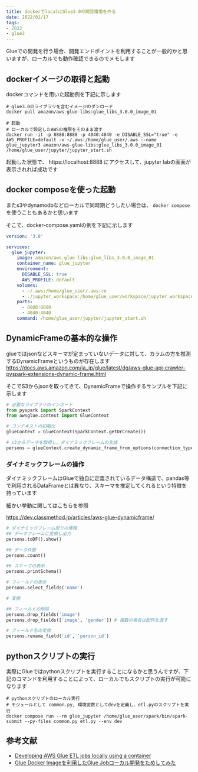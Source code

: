```yaml
---
title: dockerでlocalにGlue3.0の開発環境を作る
date: 2022/01/17
tags:
- 2022
- glue3
---
```


Glueでの開発を行う場合、開発エンドポイントを利用することが一般的かと思いますが、ローカルでも動作確認できるのでメモします


## dockerイメージの取得と起動

dockerコマンドを用いた起動例を下記に示します

```shell
# glue3.0のライブラリを含むイメージのダンロード
docker pull amazon/aws-glue-libs:glue_libs_3.0.0_image_01

# 起動
# ローカルで設定したAWSの権限をそのまま渡す
docker run -it -p 8888:8888 -p 4040:4040 -e DISABLE_SSL="true" -e AWS_PROFILE=default -v ~/.aws:/home/glue_user/.aws --name glue_jupyter3 amazon/aws-glue-libs:glue_libs_3.0.0_image_01 /home/glue_user/jupyter/jupyter_start.sh
```

起動した状態で、 https://localhost:8888 にアクセスして、jupyter labの画面が表示されれば成功です

## docker composeを使った起動

またs3やdynamodbなどローカルで同時期どうしたい場合は、 `docker compose` を使うこともあるかと思います

そこで、docker-compose.yamlの例を下記に示します

```yaml
version: '3.8'

services:
  glue_jupyter:
    image: amazon/aws-glue-libs:glue_libs_3.0.0_image_01
    container_name: glue_jupyter
    environment:
      DISABLE_SSL: true
      AWS_PROFILE: default
    volumes:
      - ~/.aws:/home/glue_user/.aws:ro
      - ./jupyter_workspace:/home/glue_user/workspace/jupyter_workspace
    ports:
      - 8888:8888
      - 4040:4040
    command: /home/glue_user/jupyter/jupyter_start.sh
```


## DynamicFrameの基本的な操作

glueではjsonなどスキーマが定まっていないデータに対して、カラムの方を推測するDynamicFrameというものが存在します
https://docs.aws.amazon.com/ja_jp/glue/latest/dg/aws-glue-api-crawler-pyspark-extensions-dynamic-frame.html

そこでS3からjsonを取ってきて、DynamicFrameで操作するサンプルを下記に示します

```python
# 必要なライブラリのインポート
from pyspark import SparkContext
from awsglue.context import GlueContext

# コンテキストの初期化
glueContext = GlueContext(SparkContext.getOrCreate()) 

# s3からデータを取得し、ダイナミックフレームの生成
persons = glueContext.create_dynamic_frame_from_options(connection_type = "s3", connection_options = {"paths": ["s3://awsglue-datasets/examples/us-legislators/all/persons.json"]}, format = "json")
```

### ダイナミックフレームの操作

ダイナミックフレームはGlueで独自に定義されているデータ構造で、pandas等で利用されるDataFrameとは異なり、スキーマを推定してくれるという特徴を持っています

細かい挙動に関してはこちらを参照

https://dev.classmethod.jp/articles/aws-glue-dynamicframe/



```python
# ダイナミックフレーム周りの情報
## データフレームに変換し出力
persons.toDF().show()

## データ件数
persons.count()

## スキーマの表示
persons.printSchema()

# フィールドの表示
persons.select_fields('name')

# 変換

## フィールドの削除
persons.drop_fields('image')
persons.drop_fields(['image', 'gender']) # 複数の場合は配列を渡す

# フィールド名の変換
persons.rename_field('id', 'person_id')
```

## pythonスクリプトの実行

実際にGlueではpythonスクリプトを実行することになるかと思うんですが、下記のコマンドを利用することによって、ローカルでもスクリプトの実行が可能になります

```shell
# pythonスクリプトのローカル実行
# モジュールとして common.py, 環境変数としてdevを定義し、etl.pyのスクリプトを実行
docker compose run --rm glue_jupyter /home/glue_user/spark/bin/spark-submit --py-files common.py etl.py --env dev
```


## 参考文献
* [Developing AWS Glue ETL jobs locally using a container](https://aws.amazon.com/jp/blogs/big-data/developing-aws-glue-etl-jobs-locally-using-a-container/)
* [Glue Docker Imageを利用したGlue Jobローカル開発をためしてみた](https://dev.classmethod.jp/articles/2022-01-29-glue-local-dockerimage/)
